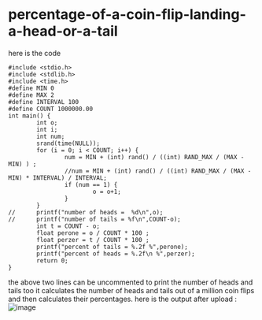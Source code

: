 # percentage-of-a-coin-flip-landing-a-head-or-a-tail
here is the code
```
#include <stdio.h>
#include <stdlib.h>
#include <time.h>
#define MIN 0
#define MAX 2
#define INTERVAL 100
#define COUNT 1000000.00
int main() {
        int o;
        int i;
        int num;
        srand(time(NULL));
        for (i = 0; i < COUNT; i++) {
                num = MIN + (int) rand() / ((int) RAND_MAX / (MAX - MIN) ) ;
                //num = MIN + (int) rand() / ((int) RAND_MAX / (MAX - MIN) * INTERVAL) / INTERVAL;
                if (num == 1) {
                        o = o+1;
                }
        }
//      printf("number of heads =  %d\n",o);
//      printf("number of tails = %f\n",COUNT-o);
        int t = COUNT - o;
        float perone = o / COUNT * 100 ;
        float perzer = t / COUNT * 100 ;
        printf("percent of tails = %.2f %",perone);
        printf("percent of heads = %.2f\n %",perzer);
        return 0;
}
```
the above two lines can be uncommented to print the number of heads and tails too 
it calculates the number of heads and tails out of a million coin flips and then calculates their percentages. 
here is the output after upload :
![image](https://user-images.githubusercontent.com/124582454/220929199-cba7b21a-1e96-4f59-a3ba-4331faf8448a.png)

